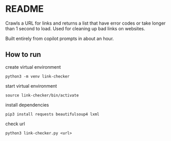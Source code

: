 # README
Crawls a URL for links and returns a list that have error codes or take longer than 1 second to load. Used for cleaning up bad links on websites.

Built entirely from copilot prompts in about an hour.

## How to run
create virtual environment
```
python3 -m venv link-checker
```

start virtual environment
```
source link-checker/bin/activate
```

install dependencies
```
pip3 install requests beautifulsoup4 lxml
```

check url
```
python3 link-checker.py <url>
```
